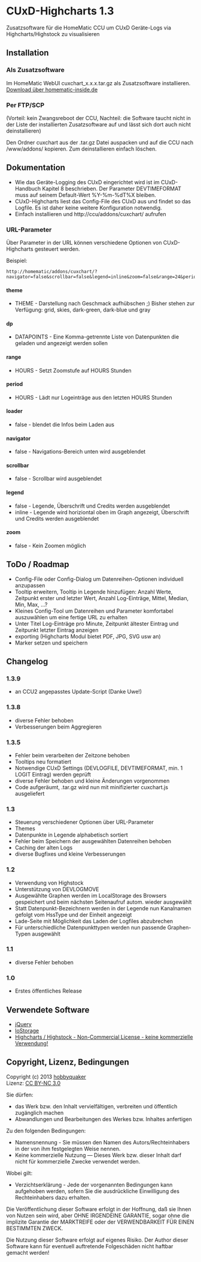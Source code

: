 # CUxD-Highcharts 1.3

Zusatzsoftware für die HomeMatic CCU um CUxD Geräte-Logs via Highcharts/Highstock zu visualisieren

## Installation

### Als Zusatzsoftware

Im HomeMatic WebUI cuxchart_x.x.x.tar.gz als Zusatzsoftware installieren. [Download über homematic-inside.de](http://homematic-inside.de/software/download/item/cuxd-highcharts)

### Per FTP/SCP
(Vorteil: kein Zwangsreboot der CCU, Nachteil: die Software taucht nicht in der Liste der installierten Zusatzsoftware auf und lässt sich dort auch nicht deinstallieren)

Den Ordner cuxchart aus der .tar.gz Datei auspacken und auf die CCU nach /www/addons/ kopieren. Zum deinstallieren einfach löschen.


## Dokumentation

* Wie das Geräte-Logging des CUxD eingerichtet wird ist im CUxD-Handbuch Kapitel 8 beschrieben. Der Parameter DEVTIMEFORMAT muss auf seinem Default-Wert %Y-%m-%dT%X bleiben.
* CUxD-Highcharts liest das Config-File des CUxD aus und findet so das Logfile. Es ist daher keine weitere Konfiguration notwendig.
* Einfach installieren und http://ccu/addons/cuxchart/ aufrufen

### URL-Parameter

Über Parameter in der URL können verschiedene Optionen von CUxD-Highcharts gesteuert werden.

Beispiel:    

    http://homematic/addons/cuxchart/?navigator=false&scrollbar=false&legend=inline&zoom=false&range=24&period=24&dp=CUX0600101:1.MEAN5MINUTES,CUX0600101:1.METER

#### theme

* THEME - Darstellung nach Geschmack aufhübschen ;) Bisher stehen zur Verfügung: grid, skies, dark-green, dark-blue und gray

#### dp

* DATAPOINTS - Eine Komma-getrennte Liste von Datenpunkten die geladen und angezeigt werden sollen

#### range

* HOURS - Setzt Zoomstufe auf HOURS Stunden

#### period

* HOURS - Lädt nur Logeinträge aus den letzten HOURS Stunden

#### loader

* false - blendet die Infos beim Laden aus

#### navigator

* false - Navigations-Bereich unten wird ausgeblendet

#### scrollbar

* false - Scrollbar wird ausgeblendet

#### legend

* false - Legende, Überschrift und Credits werden ausgeblendet
* inline - Legende wird horiziontal oben im Graph angezeigt, Überschrift und Credits werden ausgeblendet

#### zoom

* false - Kein Zoomen möglich

## ToDo / Roadmap


* Config-File oder Config-Dialog um Datenreihen-Optionen individuell anzupassen
* Tooltip erweitern, Tooltip in Legende hinzufügen: Anzahl Werte, Zeitpunkt erster und letzter Wert, Anzahl Log-Einträge, Mittel, Median, Min, Max, ...?
* Kleines Config-Tool um Datenreihen und Parameter komfortabel auszuwählen um eine fertige URL zu erhalten
* Unter Titel Log-Einträge pro Minute, Zeitpunkt ältester Eintrag und Zeitpunkt letzter Eintrag anzeigen
* exporting (Highcharts Modul bietet PDF, JPG, SVG usw an)
* Marker setzen und speichern


## Changelog

### 1.3.9
* an CCU2 angepasstes Update-Script (Danke Uwe!)

### 1.3.8
* diverse Fehler behoben
* Verbesserungen beim Aggregieren

### 1.3.5
* Fehler beim verarbeiten der Zeitzone behoben
* Tooltips neu formatiert
* Notwendige CUxD Settings (DEVLOGFILE, DEVTIMEFORMAT, min. 1 LOGIT Eintrag) werden geprüft
* diverse Fehler behoben und kleine Änderungen vorgenommen
* Code aufgeräumt, .tar.gz wird nun mit minifizierter cuxchart.js ausgeliefert 

### 1.3
* Steuerung verschiedener Optionen über URL-Parameter
* Themes
* Datenpunkte in Legende alphabetisch sortiert
* Fehler beim Speichern der ausgewählten Datenreihen behoben
* Caching der alten Logs
* diverse Bugfixes und kleine Verbesserungen

### 1.2
* Verwendung von Highstock
* Unterstützung von DEVLOGMOVE
* Ausgewählte Graphen werden im LocalStorage des Browsers gespeichert und beim nächsten Seitenaufruf autom. wieder ausgewählt
* Statt Datenpunkt-Bezeichnern werden in der Legende nun Kanalnamen gefolgt vom HssType und der Einheit angezeigt
* Lade-Seite mit Möglichkeit das Laden der Logfiles abzubrechen
* Für unterschiedliche Datenpunkttypen werden nun passende Graphen-Typen ausgewählt

### 1.1
* diverse Fehler behoben

### 1.0
* Erstes öffentliches Release



## Verwendete Software

* [jQuery](http://www.jquery.com)
* [loStorage](https://github.com/js-coder/loStorage.js)
* [Highcharts / Highstock - Non-Commercial License - keine kommerzielle Verwendung!](http://www.highcharts.com)

## Copyright, Lizenz, Bedingungen

Copyright (c) 2013 [hobbyquaker](https://github.com/hobbyquaker)   
Lizenz: [CC BY-NC 3.0](http://creativecommons.org/licenses/by-nc/3.0/de/)

Sie dürfen:    
 * das Werk bzw. den Inhalt vervielfältigen, verbreiten und öffentlich zugänglich machen
 * Abwandlungen und Bearbeitungen des Werkes bzw. Inhaltes anfertigen  

Zu den folgenden Bedingungen:   
 * Namensnennung - Sie müssen den Namen des Autors/Rechteinhabers in der von ihm festgelegten Weise nennen.
 * Keine kommerzielle Nutzung — Dieses Werk bzw. dieser Inhalt darf nicht für kommerzielle Zwecke verwendet werden.  

Wobei gilt:    
 * Verzichtserklärung - Jede der vorgenannten Bedingungen kann aufgehoben werden, sofern Sie die ausdrückliche Einwilligung des Rechteinhabers dazu erhalten.


Die Veröffentlichung dieser Software erfolgt in der Hoffnung, daß sie Ihnen von Nutzen sein wird, aber
OHNE IRGENDEINE GARANTIE, sogar ohne die implizite Garantie der MARKTREIFE oder der VERWENDBARKEIT FÜR EINEN
BESTIMMTEN ZWECK.

Die Nutzung dieser Software erfolgt auf eigenes Risiko. Der Author dieser Software kann für eventuell
auftretende Folgeschäden nicht haftbar gemacht werden!
